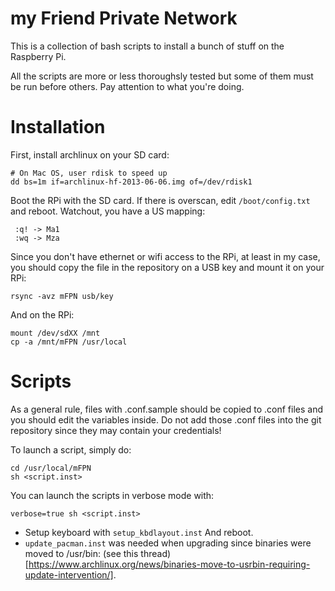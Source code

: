 my Friend Private Network
=========================

This is a collection of bash scripts to install a bunch of stuff on the
Raspberry Pi.

All the scripts are more or less thoroughsly tested but some of them must be
run before others. Pay attention to what you're doing.

Installation
============
First, install archlinux on your SD card:

    # On Mac OS, user rdisk to speed up
    dd bs=1m if=archlinux-hf-2013-06-06.img of=/dev/rdisk1

Boot the RPi with the SD card.
If there is overscan, edit `/boot/config.txt` and reboot.
Watchout, you have a US mapping:

     :q! -> Ma1
     :wq -> Mza

Since you don't have ethernet or wifi access to the RPi, at least in my case,
you should copy the file in the repository on a USB key and mount it on your
RPi:

    rsync -avz mFPN usb/key

And on the RPi:

    mount /dev/sdXX /mnt
    cp -a /mnt/mFPN /usr/local

Scripts
=======
As a general rule, files with .conf.sample should be copied to .conf files and
you should edit the variables inside. Do not add those .conf files into the
git repository since they may contain your credentials!

To launch a script, simply do:
    
    cd /usr/local/mFPN
    sh <script.inst>

You can launch the scripts in verbose mode with:

    verbose=true sh <script.inst>

* Setup keyboard with `setup_kbdlayout.inst`
  And reboot.
* `update_pacman.inst` was needed when upgrading since binaries were moved to
  /usr/bin: (see this thread)[https://www.archlinux.org/news/binaries-move-to-usrbin-requiring-update-intervention/].
